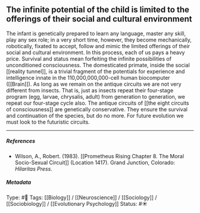 ## The infinite potential of the child is limited to the offerings of their social and cultural environment  # 

The infant is genetically prepared to learn any language, master any skill, play any sex role; in a very short time, however, they become mechanically, robotically, fixated to accept, follow and mimic the limited offerings of their social and cultural environment. In this process, each of us pays a heavy price. Survival and status mean forfeiting the infinite possibilities of unconditioned consciousness. The domesticated primate, inside the social [[reality tunnel]], is a trivial fragment of the potentials for experience and intelligence innate in the 110,000,000,000-cell human biocomputer ([[Brain]]). As long as we remain on the antique circuits we are not very different from insects. That is, just as insects repeat their four-stage program (egg, larvae, chrysalis, adult) from generation to generation, we repeat our four-stage cycle also. The antique circuits of [[the eight circuits of consciousness]] are genetically conservative. They ensure the survival and continuation of the species, but do no more. For future evolution we must look to the futuristic circuits.

___

##### References

- Wilson, A., Robert. (1983). [[Prometheus Rising Chapter 8. The Moral Socio-Sexual Circuit]] (Location 1417). Grand Junction, Colorado: _Hilaritas Press_.

##### Metadata

Type: #🔴 
Tags: [[Biology]] / [[Neuroscience]] / [[Sociology]] / [[Sociobiology]] / [[Evolutionary Psychology]]
Status: #☀️ 
